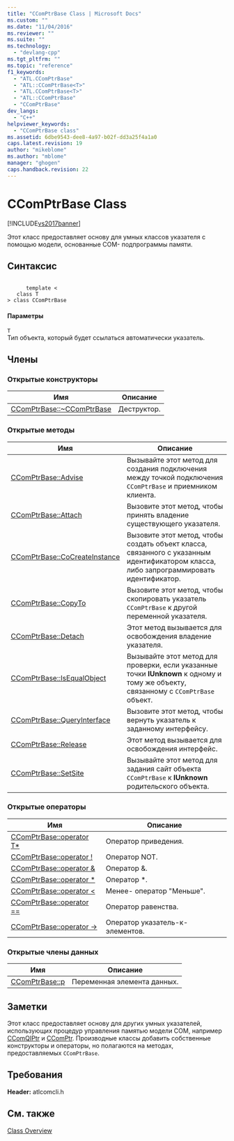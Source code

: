 ```yaml
---
title: "CComPtrBase Class | Microsoft Docs"
ms.custom: ""
ms.date: "11/04/2016"
ms.reviewer: ""
ms.suite: ""
ms.technology: 
  - "devlang-cpp"
ms.tgt_pltfrm: ""
ms.topic: "reference"
f1_keywords: 
  - "ATL.CComPtrBase"
  - "ATL::CComPtrBase<T>"
  - "ATL.CComPtrBase<T>"
  - "ATL::CComPtrBase"
  - "CComPtrBase"
dev_langs: 
  - "C++"
helpviewer_keywords: 
  - "CComPtrBase class"
ms.assetid: 6dbe9543-dee8-4a97-b02f-dd3a25f4a1a0
caps.latest.revision: 19
author: "mikeblome"
ms.author: "mblome"
manager: "ghogen"
caps.handback.revision: 22
---
```

# CComPtrBase Class
[!INCLUDE[vs2017banner](../../assembler/inline/includes/vs2017banner.md)]

Этот класс предоставляет основу для умных классов указателя с помощью модели, основанные COM\- подпрограммы памяти.  
  
## Синтаксис  
  
```  
  
      template <  
   class T   
> class CComPtrBase  
```  
  
#### Параметры  
 `T`  
 Тип объекта, который будет ссылаться автоматически указатель.  
  
## Члены  
  
### Открытые конструкторы  
  
|Имя|Описание|  
|---------|--------------|  
|[CComPtrBase::~CComPtrBase](../Topic/CComPtrBase::~CComPtrBase.md)|Деструктор.|  
  
### Открытые методы  
  
|Имя|Описание|  
|---------|--------------|  
|[CComPtrBase::Advise](../Topic/CComPtrBase::Advise.md)|Вызывайте этот метод для создания подключения между точкой подключения `CComPtrBase` и приемником клиента.|  
|[CComPtrBase::Attach](../Topic/CComPtrBase::Attach.md)|Вызовите этот метод, чтобы принять владение существующего указателя.|  
|[CComPtrBase::CoCreateInstance](../Topic/CComPtrBase::CoCreateInstance.md)|Вызовите этот метод, чтобы создать объект класса, связанного с указанным идентификатором класса, либо запрограммировать идентификатор.|  
|[CComPtrBase::CopyTo](../Topic/CComPtrBase::CopyTo.md)|Вызовите этот метод, чтобы скопировать указатель `CComPtrBase` к другой переменной указателя.|  
|[CComPtrBase::Detach](../Topic/CComPtrBase::Detach.md)|Этот метод вызывается для освобождения владение указателя.|  
|[CComPtrBase::IsEqualObject](../Topic/CComPtrBase::IsEqualObject.md)|Вызывайте этот метод для проверки, если указанные точки **IUnknown** к одному и тому же объекту, связанному с `CComPtrBase` объект.|  
|[CComPtrBase::QueryInterface](../Topic/CComPtrBase::QueryInterface.md)|Вызовите этот метод, чтобы вернуть указатель к заданному интерфейсу.|  
|[CComPtrBase::Release](../Topic/CComPtrBase::Release.md)|Этот метод вызывается для освобождения интерфейс.|  
|[CComPtrBase::SetSite](../Topic/CComPtrBase::SetSite.md)|Вызывайте этот метод для задания сайт объекта `CComPtrBase` к **IUnknown** родительского объекта.|  
  
### Открытые операторы  
  
|Имя|Описание|  
|---------|--------------|  
|[CComPtrBase::operator T\*](../Topic/CComPtrBase::operator%20T*.md)|Оператор приведения.|  
|[CComPtrBase::operator \!](../Topic/CComPtrBase::operator%20!.md)|Оператор NOT.|  
|[CComPtrBase::operator &](../Topic/CComPtrBase::operator%20&.md)|Оператор &.|  
|[CComPtrBase::operator \*](../Topic/CComPtrBase::operator%20*.md)|Оператор \*.|  
|[CComPtrBase::operator \<](../Topic/CComPtrBase::operator%20%3C.md)|Менее\- оператор "Меньше".|  
|[CComPtrBase::operator \=\=](../Topic/CComPtrBase::operator%20==.md)|Оператор равенства.|  
|[CComPtrBase::operator \-\>](../Topic/CComPtrBase::operator%20-%3E.md)|Оператор указатель\-к\- элементов.|  
  
### Открытые члены данных  
  
|Имя|Описание|  
|---------|--------------|  
|[CComPtrBase::p](../Topic/CComPtrBase::p.md)|Переменная элемента данных.|  
  
## Заметки  
 Этот класс предоставляет основу для других умных указателей, использующих процедур управления памятью модели COM, например [CComQIPtr](../../atl/reference/ccomqiptr-class.md) и [CComPtr](../../atl/reference/ccomptr-class.md).  Производные классы добавить собственные конструкторы и операторы, но полагаются на методах, предоставляемых `CComPtrBase`.  
  
## Требования  
 **Header:** atlcomcli.h  
  
## См. также  
 [Class Overview](../../atl/atl-class-overview.md)